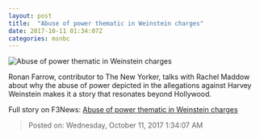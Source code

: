 ```yaml
---
layout: post
title:  "Abuse of power thematic in Weinstein charges"
date: 2017-10-11 01:34:07Z
categories: msnbc
---
```


![Abuse of power thematic in Weinstein charges](http://media1.s-nbcnews.com/j/MSNBC/Components/Video/201710/2017-10-11T01-37-59-166Z--1280x720.video_1067x600.jpg)

Ronan Farrow, contributor to The New Yorker, talks with Rachel Maddow about why the abuse of power depicted in the allegations against Harvey Weinstein makes it a story that resonates beyond Hollywood.


Full story on F3News: [Abuse of power thematic in Weinstein charges](http://www.f3nws.com/n/GsHfrF)

> Posted on: Wednesday, October 11, 2017 1:34:07 AM
